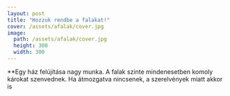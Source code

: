 ```yaml
---
layout: post
title: "Hozzuk rendbe a falakat!"
cover: /assets/afalak/cover.jpg
image:
  path: /assets/afalak/cover.jpg
  height: 300
  width: 300
---
```



**Egy ház felújítása nagy munka. A falak szinte mindenesetben komoly károkat szenvednek. Ha átmozgatva nincsenek, a szerelvények miatt akkor is 
